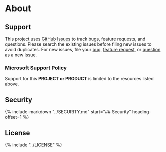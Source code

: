 # About

## Support

This project uses [GitHub Issues](https://github.com/microsoft/fabric-cicd/issues) to track bugs, feature requests, and questions. Please search the existing issues before filing new issues to avoid duplicates. For new issues, file your [bug](https://github.com/microsoft/fabric-cicd/issues/new?template=1-bug.yml.md), [feature request](https://github.com/microsoft/fabric-cicd/issues/new?template=2-feature.yml), or [question](https://github.com/microsoft/fabric-cicd/issues/new?template=4-question.yml) as a new Issue.

### Microsoft Support Policy

Support for this **PROJECT or PRODUCT** is limited to the resources listed above.

## Security

{%
    include-markdown "../SECURITY.md"
    start="## Security"
    heading-offset=1
%}

## License

{% include "../LICENSE" %}
